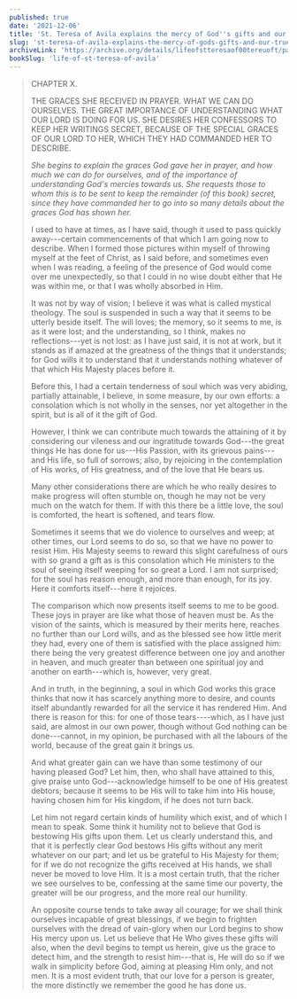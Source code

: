 ```yaml
---
published: true
date: '2021-12-06'
title: 'St. Teresa of Avila explains the mercy of God''s gifts and our true humility in admitting them'
slug: 'st-teresa-of-avila-explains-the-mercy-of-gods-gifts-and-our-true-humility-in-admitting-them'
archiveLink: 'https://archive.org/details/lifeofstteresaof00tereuoft/page/70?view=theater'
bookSlug: 'life-of-st-teresa-of-avila'
---
```


> CHAPTER X.
>
> THE GRACES SHE RECEIVED IN PRAYER. WHAT WE CAN DO OURSELVES. THE GREAT IMPORTANCE OF UNDERSTANDING WHAT OUR LORD IS DOING FOR US. SHE DESIRES HER CONFESSORS TO KEEP HER WRITINGS SECRET, BECAUSE OF THE SPECIAL GRACES OF OUR LORD TO HER, WHICH THEY HAD COMMANDED HER TO DESCRIBE.
>
> *She begins to explain the graces God gave her in prayer, and how much we can do for ourselves, and of the importance of understanding God's mercies towards us. She requests those to whom this is to be sent to keep the remainder (of this book) secret, since they have commanded her to go into so many details about the graces God has shown her.*
>
> I used to have at times, as I have said, though it used to pass quickly away---certain commencements of that which I am going now to describe. When I formed those pictures within myself of throwing myself at the feet of Christ, as I said before, and sometimes even when I was reading, a feeling of the presence of God would come over me unexpectedly, so that I could in no wise doubt either that He was within me, or that I was wholly absorbed in Him.
> 
> It was not by way of vision; I believe it was what is called mystical theology. The soul is suspended in such a way that it seems to be utterly beside itself. The will loves; the memory, so it seems to me, is as it were lost; and the understanding, so I think, makes no reflections---yet is not lost: as I have just said, it is not at work, but it stands as if amazed at the greatness of the things that it understands; for God wills it to understand that it understands nothing whatever of that which His Majesty places before it.
>
> Before this, I had a certain tenderness of soul which was very abiding, partially attainable, I believe, in some measure, by our own efforts: a consolation which is not wholly in the senses, nor yet altogether in the spirit, but is all of it the gift of God.
> 
> However, I think we can contribute much towards the attaining of it by considering our vileness and our ingratitude towards God---the great things He has done for us---His Passion, with its grievous pains---and His life, so full of sorrows; also, by rejoicing in the contemplation of His works, of His greatness, and of the love that He bears us.
> 
> Many other considerations there are which he who really desires to make progress will often stumble on, though he may not be very much on the watch for them. If with this there be a little love, the soul is comforted, the heart is softened, and tears flow.
> 
> Sometimes it seems that we do violence to ourselves and weep; at other times, our Lord seems to do so, so that we have no power to resist Him. His Majesty seems to reward this slight carefulness of ours with so grand a gift as is this consolation which He ministers to the soul of seeing itself weeping for so great a Lord. I am not surprised; for the soul has reason enough, and more than enough, for its joy. Here it comforts itself---here it rejoices.
>
> The comparison which now presents itself seems to me to be good. These joys in prayer are like what those of heaven must be. As the vision of the saints, which is measured by their merits here, reaches no further than our Lord wills, and as the blessed see how little merit they had, every one of them is satisfied with the place assigned him: there being the very greatest difference between one joy and another in heaven, and much greater than between one spiritual joy and another on earth---which is, however, very great.
> 
> And in truth, in the beginning, a soul in which God works this grace thinks that now it has scarcely anything more to desire, and counts itself abundantly rewarded for all the service it has rendered Him. And there is reason for this: for one of those tears----which, as I have just said, are almost in our own power, though without God nothing can be done---cannot, in my opinion, be purchased with all the labours of the world, because of the great gain it brings us.
> 
> And what greater gain can we have than some testimony of our having pleased God? Let him, then, who shall have attained to this, give praise unto God---acknowledge himself to be one of His greatest debtors; because it seems to be His will to take him into His house, having chosen him for His kingdom, if he does not turn back.
>
> Let him not regard certain kinds of humility which exist, and of which I mean to speak. Some think it humility not to believe that God is bestowing His gifts upon them. Let us clearly understand this, and that it is perfectly clear God bestows His gifts without any merit whatever on our part; and let us be grateful to His Majesty for them; for if we do not recognize the gifts received at His hands, we shall never be moved to love Him. It is a most certain truth, that the richer we see ourselves to be, confessing at the same time our poverty, the greater will be our progress, and the more real our humility.
>
> An opposite course tends to take away all courage; for we shall think ourselves incapable of great blessings, if we begin to frighten ourselves with the dread of vain-glory when our Lord begins to show His mercy upon us. Let us believe that He Who gives these gifts will also, when the devil begins to tempt us herein, give us the grace to detect him, and the strength to resist him---that is, He will do so if we walk in simplicity before God, aiming at pleasing Him only, and not men. It is a most evident truth, that our love for a person is greater, the more distinctly we remember the good he has done us.